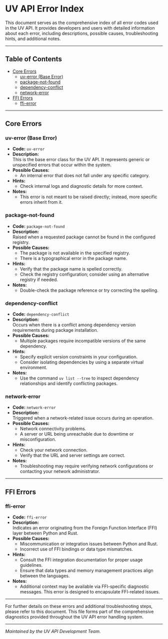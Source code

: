 # UV API Error Index

This document serves as the comprehensive index of all error codes used in the UV API. It provides developers and users with detailed information about each error, including descriptions, possible causes, troubleshooting hints, and additional notes.

---

## Table of Contents

- [Core Errors](#core-errors)
  - [uv-error (Base Error)](#uv-error-base-error)
  - [package-not-found](#package-not-found)
  - [dependency-conflict](#dependency-conflict)
  - [network-error](#network-error)
- [FFI Errors](#ffi-errors)
  - [ffi-error](#ffi-error)

---

## Core Errors

### uv-error (Base Error)
- **Code:** `uv-error`
- **Description:**  
  This is the base error class for the UV API. It represents generic or unspecified errors that occur within the system.
- **Possible Causes:**  
  - An internal error that does not fall under any specific category.
- **Hints:**  
  - Check internal logs and diagnostic details for more context.
- **Notes:**  
  - This error is not meant to be raised directly; instead, more specific errors inherit from it.

### package-not-found
- **Code:** `package-not-found`
- **Description:**  
  Raised when a requested package cannot be found in the configured registry.
- **Possible Causes:**  
  - The package is not available in the specified registry.
  - There is a typographical error in the package name.
- **Hints:**  
  - Verify that the package name is spelled correctly.
  - Check the registry configuration; consider using an alternative registry if needed.
- **Notes:**  
  - Double-check the package reference or try correcting the spelling.

### dependency-conflict
- **Code:** `dependency-conflict`
- **Description:**  
  Occurs when there is a conflict among dependency version requirements during package installation.
- **Possible Causes:**  
  - Multiple packages require incompatible versions of the same dependency.
- **Hints:**  
  - Specify explicit version constraints in your configuration.
  - Consider isolating dependencies by using a separate virtual environment.
- **Notes:**  
  - Use the command `uv list --tree` to inspect dependency relationships and identify conflicting packages.

### network-error
- **Code:** `network-error`
- **Description:**  
  Triggered when a network-related issue occurs during an operation.
- **Possible Causes:**  
  - Network connectivity problems.
  - A server or URL being unreachable due to downtime or misconfiguration.
- **Hints:**  
  - Check your network connection.
  - Verify that the URL and server settings are correct.
- **Notes:**  
  - Troubleshooting may require verifying network configurations or contacting your network administrator.

---

## FFI Errors

### ffi-error
- **Code:** `ffi-error`
- **Description:**  
  Indicates an error originating from the Foreign Function Interface (FFI) layer between Python and Rust.
- **Possible Causes:**  
  - Miscommunication or integration issues between Python and Rust.
  - Incorrect use of FFI bindings or data type mismatches.
- **Hints:**  
  - Consult the FFI integration documentation for proper usage guidelines.
  - Ensure that data types and memory management practices align between the languages.
- **Notes:**  
  - Additional context may be available via FFI-specific diagnostic messages. This error is designed to encapsulate FFI-related issues.

---

For further details on these errors and additional troubleshooting steps, please refer to this document. This file forms part of the comprehensive diagnostics provided throughout the UV API error handling system.

---

*Maintained by the UV API Development Team.* 